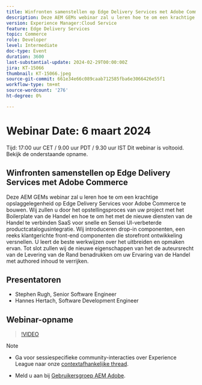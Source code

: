 ```yaml
---
title: Winfronten samenstellen op Edge Delivery Services met Adobe Commerce
description: Deze AEM GEMs webinar zal u leren hoe te om een krachtige opslaggelegenheid op Edge Delivery Services voor Adobe Commerce te bouwen. Wij zullen u door het opstellingsproces van uw project met het Boilerplate van de Handel en hoe te om het met de nieuwe diensten van de Handel te verbinden SaaS voor snelle en Sensei UI-verbeterde productcatalogusintegratie. Wij introduceren drop-in componenten, een reeks klantgerichte front-end componenten die storefront ontwikkeling versnellen. U leert de beste werkwijzen over het uitbreiden en opmaken ervan. Tot slot zullen wij de nieuwe eigenschappen van het de auteursrecht van de Levering van de Rand benadrukken om uw Ervaring van de Handel met authored inhoud te verrijken.
version: Experience Manager:Cloud Service
feature: Edge Delivery Services
topic: Commerce
role: Developer
level: Intermediate
doc-type: Event
duration: 3600
last-substantial-update: 2024-02-29T00:00:00Z
jira: KT-15066
thumbnail: KT-15066.jpeg
source-git-commit: 661e34e66c089caab712585fba6e3066426e55f1
workflow-type: tm+mt
source-wordcount: '276'
ht-degree: 0%

---
```


# Webinar Date: 6 maart 2024

Tijd: 17:00 uur CET / 9.00 uur PDT / 9.30 uur IST Dit webinar is voltooid. Bekijk de onderstaande opname.

## Winfronten samenstellen op Edge Delivery Services met Adobe Commerce

Deze AEM GEMs webinar zal u leren hoe te om een krachtige opslaggelegenheid op Edge Delivery Services voor Adobe Commerce te bouwen. Wij zullen u door het opstellingsproces van uw project met het Boilerplate van de Handel en hoe te om het met de nieuwe diensten van de Handel te verbinden SaaS voor snelle en Sensei UI-verbeterde productcatalogusintegratie. Wij introduceren drop-in componenten, een reeks klantgerichte front-end componenten die storefront ontwikkeling versnellen. U leert de beste werkwijzen over het uitbreiden en opmaken ervan. Tot slot zullen wij de nieuwe eigenschappen van het de auteursrecht van de Levering van de Rand benadrukken om uw Ervaring van de Handel met authored inhoud te verrijken.

## Presentatoren

* Stephen Rugh, Senior Software Engineer
* Hannes Hertach, Software Development Engineer

## Webinar-opname

>[!VIDEO](https://video.tv.adobe.com/v/3427729)

>[!NOTE]
> 
>* Ga voor sessiespecifieke community-interacties over Experience League naar onze [contextafhankelijke thread](https://adobe.ly/48m4dEm).
>
>* Meld u aan bij [Gebruikersgroep AEM Adobe](https://aem-augs.adobe.com/).
